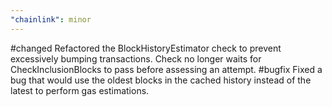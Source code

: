 ```yaml
---
"chainlink": minor
---
```


#changed Refactored the BlockHistoryEstimator check to prevent excessively bumping transactions. Check no longer waits for CheckInclusionBlocks to pass before assessing an attempt.
#bugfix Fixed a bug that would use the oldest blocks in the cached history instead of the latest to perform gas estimations.
